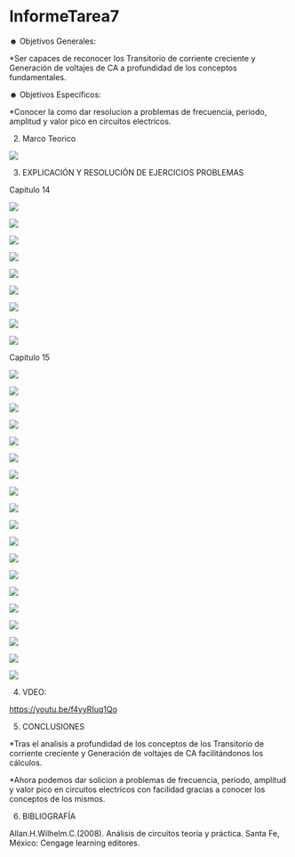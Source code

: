 # InformeTarea7

☻ Objetivos Generales:

*Ser capaces de reconocer los Transitorio de corriente creciente y Generación de voltajes de CA a profundidad de los conceptos fundamentales.



☻ Objetivos Específicos:

*Conocer la como dar resolucion a problemas de frecuencia, periodo, amplitud y valor pico en circuitos electricos. 

2. Marco Teorico 

![](Img/marco.jpg)


3. EXPLICACIÓN Y RESOLUCIÓN DE EJERCICIOS PROBLEMAS

Capitulo 14

![](Img/1,3,5,7.PNG)


![](Img/9,11.PNG)

![](Img/13,15.PNG)

![](Img/17.PNG)

![](Img/1.1.png)

![](Img/1.2.png)

![](Img/1.3.png)

![](Img/1.4.png)

![](Img/1.5.png)

Capitulo 15

![](Img/1.jpg)

![](Img/4.jpg)

![](Img/6.jpg)

![](Img/8.jpg)

![](Img/10.jpg)

![](Img/12.jpg)

![](Img/14.jpg)

![](Img/14.1.jpg)

![](Img/14.2.jpg)

![](Img/14.3.jpg)

![](Img/14.4.jpg)

![](Img/14.5.jpg)

![](Img/14.6.jpg)

![](Img/14.7.jpg)

![](Img/14.8.jpg)

![](Img/14.9.jpg)

![](Img/14.10.jpg)

![](Img/14.11.jpg)

![](Img/14.12.jpg)

4. VDEO:

https://youtu.be/f4yyRIuq1Qo

5. CONCLUSIONES

*Tras el analisis a profundidad de los conceptos de los Transitorio de corriente creciente y Generación de voltajes de CA facilitándonos los cálculos. 

*Ahora podemos dar solicion a problemas de frecuencia, periodo, amplitud y valor pico en circuitos electricos con facilidad gracias a conocer los conceptos de los mismos.

6. BIBLIOGRAFÍA

Allan.H.Wilhelm.C.(2008). Análisis de circuitos teoría y práctica. Santa Fe, México: Cengage learning editores.
